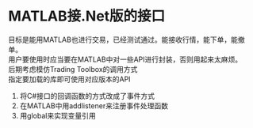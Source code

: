 # MATLAB接.Net版的接口

目标是能用MATLAB也进行交易，已经测试通过。能接收行情，能下单，能撤单。<br/>
用户要使用时应当要在MATLAB中对一些API进行封装，否则用起来太麻烦。<br/>
后期考虑模仿Trading Toolbox的调用方式<br/>
指定要加载的库即可使用对应版本的API

1. 将C#接口的回调函数的方式改成了事件方式
2. 在MATLAB中用addlistener来注册事件处理函数
3. 用global来实现变量引用